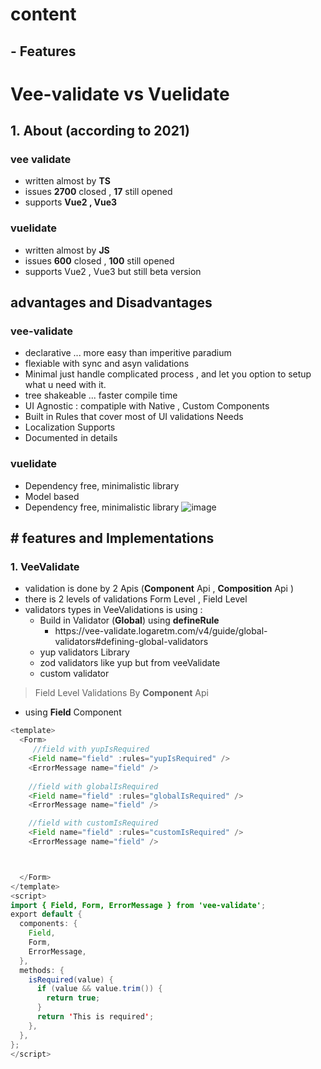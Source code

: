 
<style>
    a{
        color:unset;
        text-decoration : unset;
    }
</style>

# content
## <a href="#features" >- Features</a>

# Vee-validate vs Vuelidate

## 1. About (according to 2021)

### vee validate

- written almost by **TS**
- issues **2700** closed , **17** still opened
- supports **Vue2 , Vue3**

### vuelidate

- written almost by **JS**
- issues **600** closed , **100** still opened
- supports Vue2 , Vue3 but still beta version

## advantages and Disadvantages

### vee-validate

- declarative ... more easy than imperitive paradium
- flexiable with sync and asyn validations
- Minimal just handle complicated process , and let you option to setup what u need with it.
- tree shakeable ... faster compile time
- UI Agnostic : compatiple with Native , Custom Components
- Built in Rules that cover most of UI validations Needs
- Localization Supports
- Documented in details

### vuelidate

- Dependency free, minimalistic library
- Model based
- Dependency free, minimalistic library
![image](files/Users/jzhang/Desktop/Isolated.png)

## <a href="#" id="features" name="tith"># features and Implementations</a>
### 1. VeeValidate

- validation is done by 2 Apis (**Component** Api , **Composition** Api )
- there is 2 levels of validations Form Level , Field Level
- validators types in VeeValidations is using :
    - Build in Validator (**Global**) using **defineRule**
        - <https://vee-validate.logaretm.com/v4/guide/global-validators#defining-global-validators>
    - yup validators Library
    - zod validators like yup but from veeValidate
    - custom validator
> Field Level Validations By **Component** Api
- using **Field** Component

```java
<template>
  <Form>
     //field with yupIsRequired
    <Field name="field" :rules="yupIsRequired" />
    <ErrorMessage name="field" />
    
    //field with globalIsRequired
    <Field name="field" :rules="globalIsRequired" />
    <ErrorMessage name="field" />

    //field with customIsRequired
    <Field name="field" :rules="customIsRequired" />
    <ErrorMessage name="field" />



  </Form>
</template>
<script>
import { Field, Form, ErrorMessage } from 'vee-validate';
export default {
  components: {
    Field,
    Form,
    ErrorMessage,
  },
  methods: {
    isRequired(value) {
      if (value && value.trim()) {
        return true;
      }
      return 'This is required';
    },
  },
};
</script>
```
